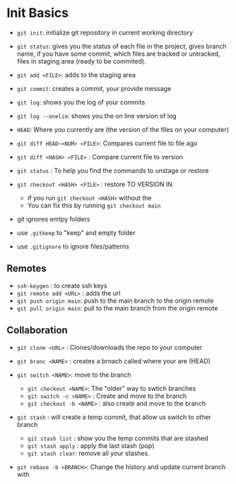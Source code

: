 # Init Basics

- `git init`: initialize git repository in current working directory

- `git status`: gives you the status of each file in the project, gives branch name, if you have some commit, which files are tracked or untracked, files in staging area (ready to be commited).

- `git add <FILE>`: adds <FILE> to the staging area

- `git commit`: creates a commit, your provide message

- `git log`: shows you the log of your commits

- `git log --onelie`: shows you the on line version of log

- `HEAD`: Where you currently are (the version of the files on your computer)

- `git diff HEAD~<NUM> <FILE>`: Compares current file to file <NUMB> ago

- `git diff <HASH> <FILE>` : Compare current file to <HASH> version

- `git status` : To help you find the commands to unstage or restore

- `git checkout <HASH> <FILE>` : restore <FILE> TO VERSION IN <HASH>
    - if you run `git checkout <HASH>` without the <FILE>
    - You can fix this by running `git checkout main`


- git ignores emtpy folders
- use `.gitkeep` to "keep" and empty folder
- use `.gitignore` to ignore files/patterns


## Remotes

- `ssh-keygen` : to create ssh keys
- `git remote add <URL>` : adds the url
- `git push origin main`: push to the main branch to the origin remote
- `git pull origin main`: pull to the main branch from the origin remote
    
## Collaboration

- `git clone <URL>` : Clones/downloads the repo to your computer

- `git branc <NAME>` : creates a brnach called <NAME> where your are (HEAD)

- `git switch <NAME>`: move to the branch <NAME>
    - `git checkout <NAME>`: The "older" way to swtich branches
    - `git switch -c <NAME>` : Create and move to the branch <NAME>
    - `git checkout -b <NAME>` : also create and move to the branch  <NAME>

- `git stash` : will create a temp commit, that allow us switch to other branch
    - `git stash list` : show you the temp commits that are stashed
    - `git stash apply` : apply the last stash (pop)
    - `git stash clear`: remove all your stashes.

- `git rebase -b <BRANCH>`: Change the history and update current branch with <BRANCH>